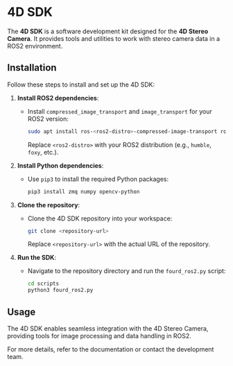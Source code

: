 # 4D SDK

The **4D SDK** is a software development kit designed for the **4D Stereo Camera**. It provides tools and utilities to work with stereo camera data in a ROS2 environment.

## Installation

Follow these steps to install and set up the 4D SDK:

1. **Install ROS2 dependencies**:
    - Install `compressed_image_transport` and `image_transport` for your ROS2 version:

      ```bash
      sudo apt install ros-<ros2-distro>-compressed-image-transport ros-<ros2-distro>-image-transport
      ```

      Replace `<ros2-distro>` with your ROS2 distribution (e.g., `humble`, `foxy`, etc.).

2. **Install Python dependencies**:
    - Use `pip3` to install the required Python packages:

      ```bash
      pip3 install zmq numpy opencv-python
      ```

3. **Clone the repository**:
    - Clone the 4D SDK repository into your workspace:

      ```bash
      git clone <repository-url>
      ```

      Replace `<repository-url>` with the actual URL of the repository.

4. **Run the SDK**:
    - Navigate to the repository directory and run the `fourd_ros2.py` script:

      ```bash
      cd scripts
      python3 fourd_ros2.py
      ```

## Usage

The 4D SDK enables seamless integration with the 4D Stereo Camera, providing tools for image processing and data handling in ROS2.

For more details, refer to the documentation or contact the development team.
